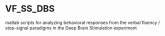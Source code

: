 # VF_SS_DBS
matlab scripts for analyzing behavioral responses from the verbal fluency / stop-signal paradigms in the Deep Brain Stimulation experiment
